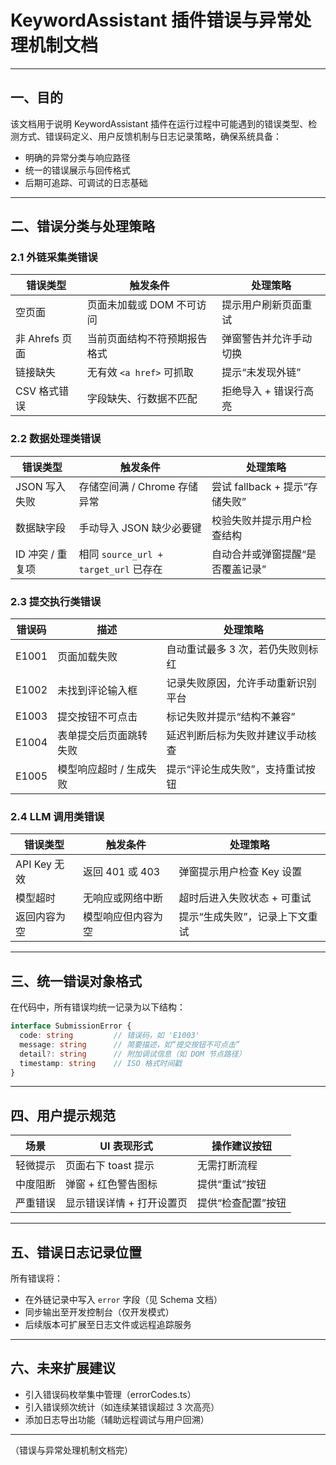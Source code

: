 # KeywordAssistant 插件错误与异常处理机制文档

---

## 一、目的

该文档用于说明 KeywordAssistant 插件在运行过程中可能遇到的错误类型、检测方式、错误码定义、用户反馈机制与日志记录策略，确保系统具备：

* 明确的异常分类与响应路径
* 统一的错误展示与回传格式
* 后期可追踪、可调试的日志基础

---

## 二、错误分类与处理策略

### 2.1 外链采集类错误

| 错误类型        | 触发条件               | 处理策略         |
| ----------- | ------------------ | ------------ |
| 空页面         | 页面未加载或 DOM 不可访问    | 提示用户刷新页面重试   |
| 非 Ahrefs 页面 | 当前页面结构不符预期报告格式     | 弹窗警告并允许手动切换  |
| 链接缺失        | 无有效 `<a href>` 可抓取 | 提示“未发现外链”    |
| CSV 格式错误    | 字段缺失、行数据不匹配        | 拒绝导入 + 错误行高亮 |

### 2.2 数据处理类错误

| 错误类型        | 触发条件                             | 处理策略                   |
| ----------- | -------------------------------- | ---------------------- |
| JSON 写入失败   | 存储空间满 / Chrome 存储异常              | 尝试 fallback + 提示“存储失败” |
| 数据缺字段       | 手动导入 JSON 缺少必要键                  | 校验失败并提示用户检查结构          |
| ID 冲突 / 重复项 | 相同 `source_url + target_url` 已存在 | 自动合并或弹窗提醒“是否覆盖记录”      |

### 2.3 提交执行类错误

| 错误码   | 描述            | 处理策略               |
| ----- | ------------- | ------------------ |
| E1001 | 页面加载失败        | 自动重试最多 3 次，若仍失败则标红 |
| E1002 | 未找到评论输入框      | 记录失败原因，允许手动重新识别平台  |
| E1003 | 提交按钮不可点击      | 标记失败并提示“结构不兼容”     |
| E1004 | 表单提交后页面跳转失败   | 延迟判断后标为失败并建议手动核查   |
| E1005 | 模型响应超时 / 生成失败 | 提示“评论生成失败”，支持重试按钮  |

### 2.4 LLM 调用类错误

| 错误类型       | 触发条件         | 处理策略             |
| ---------- | ------------ | ---------------- |
| API Key 无效 | 返回 401 或 403 | 弹窗提示用户检查 Key 设置  |
| 模型超时       | 无响应或网络中断     | 超时后进入失败状态 + 可重试  |
| 返回内容为空     | 模型响应但内容为空    | 提示“生成失败”，记录上下文重试 |

---

## 三、统一错误对象格式

在代码中，所有错误均统一记录为以下结构：

```ts
interface SubmissionError {
  code: string         // 错误码，如 'E1003'
  message: string      // 简要描述，如“提交按钮不可点击”
  detail?: string      // 附加调试信息（如 DOM 节点路径）
  timestamp: string    // ISO 格式时间戳
}
```

---

## 四、用户提示规范

| 场景   | UI 表现形式        | 操作建议按钮     |
| ---- | -------------- | ---------- |
| 轻微提示 | 页面右下 toast 提示  | 无需打断流程     |
| 中度阻断 | 弹窗 + 红色警告图标    | 提供“重试”按钮   |
| 严重错误 | 显示错误详情 + 打开设置页 | 提供“检查配置”按钮 |

---

## 五、错误日志记录位置

所有错误将：

* 在外链记录中写入 `error` 字段（见 Schema 文档）
* 同步输出至开发控制台（仅开发模式）
* 后续版本可扩展至日志文件或远程追踪服务

---

## 六、未来扩展建议

* 引入错误码枚举集中管理（errorCodes.ts）
* 引入错误频次统计（如连续某错误超过 3 次高亮）
* 添加日志导出功能（辅助远程调试与用户回溯）

---

（错误与异常处理机制文档完）
